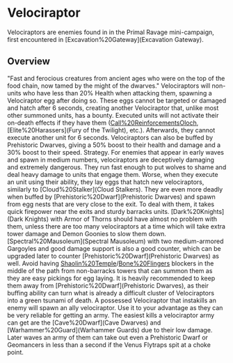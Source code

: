 # Velociraptor

Velociraptors are enemies found in in the Primal Ravage mini-campaign, first encountered in [Excavation%20Gateway](Excavation Gateway).
## Overview

"Fast and ferocious creatures from ancient ages who were on the top of the food chain, now tamed by the might of the dwarves."
Velociraptors will non- units who have less than 20% Health when attacking them, spawning a Velociraptor egg after doing so. These eggs cannot be targeted or damaged and hatch after 6 seconds, creating another Velociraptor that, unlike most other summoned units, has a bounty. Executed units will not activate their on-death effects if they have them ([Call%20Reinforcements](explo)[Oloch](ding), [Elite%20Harassers](Fury of the Twilight), etc.). Afterwards, they cannot execute another unit for 6 seconds.
Velociraptors can also be buffed by Prehistoric Dwarves, giving a 50% boost to their health and damage and a 30% boost to their speed.
Strategy.
For enemies that appear in early waves and spawn in medium numbers, velociraptors are deceptively damaging and extremely dangerous. They run fast enough to put wolves to shame and deal heavy damage to units that engage them. Worse, when they execute an unit using their ability, they lay eggs that hatch new velociraptors, similarly to [Cloud%20Stalker](Cloud Stalkers). They are even more deadly when buffed by [Prehistoric%20Dwarf](Prehistoric Dwarves) and spawn from egg nests that are very close to the exit.
To deal with them, it takes quick firepower near the exits and sturdy barracks units. [Dark%20Knights](Dark Knights) with Armor of Thorns should have almost no problem with them, unless there are too many velociraptors at a time which will take extra tower damage and Demon Goonies to slow them down. [Spectral%20Mausoleum](Spectral Mausoleum) with two medium-armored Gargoyles and good damage support is also a good counter, which can be upgraded later to counter [Prehistoric%20Dwarf](Prehistoric Dwarves) as well.
Avoid having [Shaolin%20Temple](medium)/[Bone%20Flingers](weak) blockers in the middle of the path from non-barracks towers that can summon them as they are easy pickings for egg laying.
It is heavily recommended to keep them away from [Prehistoric%20Dwarf](Prehistoric Dwarves), as their buffing ability can turn what is already a difficult cluster of Velociraptors into a green tsunami of death. 
A possessed Velociraptor that instakills an enemy will spawn an ally velociraptor. Use it to your advantage as they can be very reliable for getting an army. The easiest kills a velociraptor army can get are the [Cave%20Dwarf](Cave Dwarves) and [Warhammer%20Guard](Warhammer Guards) due to their low damage. Later waves an army of them can take out even a Prehistoric Dwarf or Geomancers in less than a second if the Venus Flytraps spit at a choke point. 